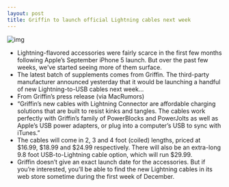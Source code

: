 ```yaml
---
layout: post
title: Griffin to launch official Lightning cables next week
---
```

![img](http://media.idownloadblog.com/wp-content/uploads/2012/11/griffin-lightning-cables.jpg)
* Lightning-flavored accessories were fairly scarce in the first few months following Apple’s September iPhone 5 launch. But over the past few weeks, we’ve started seeing more of them surface.
* The latest batch of supplements comes from Griffin. The third-party manufacturer announced yesterday that it would be launching a handful of new Lightning-to-USB cables next week…
* From Griffin’s press release (via MacRumors)
* “Griffin’s new cables with Lightning Connector are affordable charging solutions that are built to resist kinks and tangles. The cables work perfectly with Griffin’s family of PowerBlocks and PowerJolts as well as Apple’s USB power adapters, or plug into a computer’s USB to sync with iTunes.”
* The cables will come in 2, 3 and 4 foot (coiled) lengths, priced at $16.99, $18.99 and $24.99 respectively. There will also be an extra-long 9.8 foot USB-to-Lightning cable option, which will run $29.99.
* Griffin doesn’t give an exact launch date for the accessories. But if you’re interested, you’ll be able to find the new Lightning cables in its web store sometime during the first week of December.

